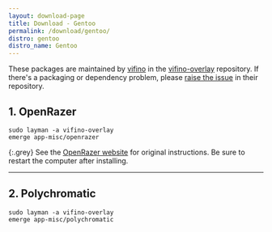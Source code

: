 ```yaml
---
layout: download-page
title: Download - Gentoo
permalink: /download/gentoo/
distro: gentoo
distro_name: Gentoo
---
```


These packages are maintained by [vifino] in the [vifino-overlay] repository.
If there's a packaging or dependency problem, please [raise the issue] in their repository.

## 1. OpenRazer

```
sudo layman -a vifino-overlay
emerge app-misc/openrazer
```

{:.grey}
See the [OpenRazer website](http://openrazer.github.io/#gentoo) for original instructions.
Be sure to restart the computer after installing.

---

## 2. Polychromatic

```
sudo layman -a vifino-overlay
emerge app-misc/polychromatic
```


[vifino]: https://github.com/vifino/
[vifino-overlay]: https://github.com/vifino/vifino-overlay/tree/master/app-misc/
[raise the issue]: https://github.com/vifino/vifino-overlay/issues
